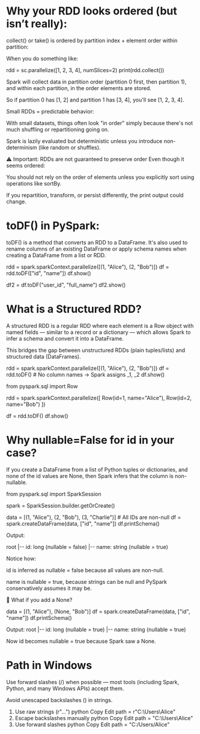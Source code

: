 # Why your RDD looks ordered (but isn’t really):

collect() or take() is ordered by partition index + element order within partition:

When you do something like:

rdd = sc.parallelize([1, 2, 3, 4], numSlices=2)
print(rdd.collect())

Spark will collect data in partition order (partition 0 first, then partition 1), and within each partition, in the order elements are stored.

So if partition 0 has [1, 2] and partition 1 has [3, 4], you'll see [1, 2, 3, 4].

Small RDDs = predictable behavior:

With small datasets, things often look "in order" simply because there's not much shuffling or repartitioning going on.

Spark is lazily evaluated but deterministic unless you introduce non-determinism (like random or shuffles).

⚠️ Important: RDDs are not guaranteed to preserve order
Even though it seems ordered:

You should not rely on the order of elements unless you explicitly sort using operations like sortBy.

If you repartition, transform, or persist differently, the print output could change.

# toDF() in PySpark:

toDF() is a method that converts an RDD to a DataFrame. It's also used to rename columns of an existing DataFrame or apply schema names when creating a DataFrame from a list or RDD.

rdd = spark.sparkContext.parallelize([(1, "Alice"), (2, "Bob")])
df = rdd.toDF(["id", "name"])
df.show()

df2 = df.toDF("user_id", "full_name")
df2.show()

# What is a Structured RDD?

A structured RDD is a regular RDD where each element is a Row object with named fields — similar to a record or a dictionary — which allows Spark to infer a schema and convert it into a DataFrame.

This bridges the gap between unstructured RDDs (plain tuples/lists) and structured data (DataFrames).

rdd = spark.sparkContext.parallelize([(1, "Alice"), (2, "Bob")])
df = rdd.toDF()  # No column names → Spark assigns _1, _2
df.show()

from pyspark.sql import Row

rdd = spark.sparkContext.parallelize([
    Row(id=1, name="Alice"),
    Row(id=2, name="Bob")
])

df = rdd.toDF()
df.show()

# Why nullable=False for id in your case?

If you create a DataFrame from a list of Python tuples or dictionaries, and none of the id values are None, then Spark infers that the column is non-nullable.


from pyspark.sql import SparkSession

spark = SparkSession.builder.getOrCreate()

data = [(1, "Alice"), (2, "Bob"), (3, "Charlie")]  # All IDs are non-null
df = spark.createDataFrame(data, ["id", "name"])
df.printSchema()

Output:

root
 |-- id: long (nullable = false)
 |-- name: string (nullable = true)

Notice how:

id is inferred as nullable = false because all values are non-null.

name is nullable = true, because strings can be null and PySpark conservatively assumes it may be.

🧪 What if you add a None?

data = [(1, "Alice"), (None, "Bob")]
df = spark.createDataFrame(data, ["id", "name"])
df.printSchema()

Output:
root
 |-- id: long (nullable = true)
 |-- name: string (nullable = true)

Now id becomes nullable = true because Spark saw a None.

# Path in Windows

Use forward slashes (/) when possible — most tools (including Spark, Python, and many Windows APIs) accept them.

Avoid unescaped backslashes (\) in strings.

1. Use raw strings (r"...")
python
Copy
Edit
path = r"C:\Users\Alice"
2. Escape backslashes manually
python
Copy
Edit
path = "C:\\Users\\Alice"
3. Use forward slashes
python
Copy
Edit
path = "C:/Users/Alice"
